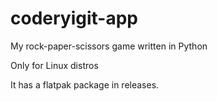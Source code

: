 # coderyigit-app

My rock-paper-scissors game written in Python

Only for Linux distros

It has a flatpak package in releases.

